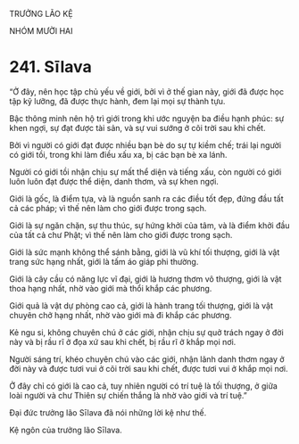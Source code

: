 TRƯỞNG LÃO KỆ

NHÓM MƯỜI HAI

# 241. Sīlava

“Ở đây, nên học tập chủ yếu về giới, bởi vì ở thế gian này, giới đã được học tập kỹ lưỡng, đã được thực hành, đem lại mọi sự thành tựu.

Bậc thông minh nên hộ trì giới trong khi ước nguyện ba điều hạnh phúc: sự khen ngợi, sự đạt được tài sản, và sự vui sướng ở cõi trời sau khi chết.

Bởi vì người có giới đạt được nhiều bạn bè do sự tự kiềm chế; trái lại người có giới tồi, trong khi làm điều xấu xa, bị các bạn bè xa lánh.

Người có giới tồi nhận chịu sự mất thể diện và tiếng xấu, còn người có giới luôn luôn đạt được thể diện, danh thơm, và sự khen ngợi.

Giới là gốc, là điểm tựa, và là nguồn sanh ra các điều tốt đẹp, đứng đầu tất cả các pháp; vì thế nên làm cho giới được trong sạch.

Giới là sự ngăn chặn, sự thu thúc, sự hứng khởi của tâm, và là điểm khởi đầu của tất cả chư Phật; vì thế nên làm cho giới được trong sạch.

Giới là sức mạnh không thể sánh bằng, giới là vũ khí tối thượng, giới là vật trang sức hạng nhất, giới là tấm áo giáp phi thường.

Giới là cây cầu có năng lực vĩ đại, giới là hương thơm vô thượng, giới là vật thoa hạng nhất, nhờ vào giới mà thổi khắp các phương.

Giới quả là vật dự phòng cao cả, giới là hành trang tối thượng, giới là vật chuyên chở hạng nhất, nhờ vào giới mà đi khắp các phương.

Kẻ ngu si, không chuyên chú ở các giới, nhận chịu sự quở trách ngay ở đời này và bị rầu rĩ ở đọa xứ sau khi chết, bị rầu rĩ ở khắp mọi nơi.

Người sáng trí, khéo chuyên chú vào các giới, nhận lãnh danh thơm ngay ở đời này và được tươi vui ở cõi trời sau khi chết, được tươi vui ở khắp mọi nơi.

Ở đây chỉ có giới là cao cả, tuy nhiên người có trí tuệ là tối thượng, ở giữa loài người và chư Thiên sự chiến thắng là nhờ vào giới và trí tuệ.”

Đại đức trưởng lão Sīlava đã nói những lời kệ như thế.

Kệ ngôn của trưởng lão Sīlava.
